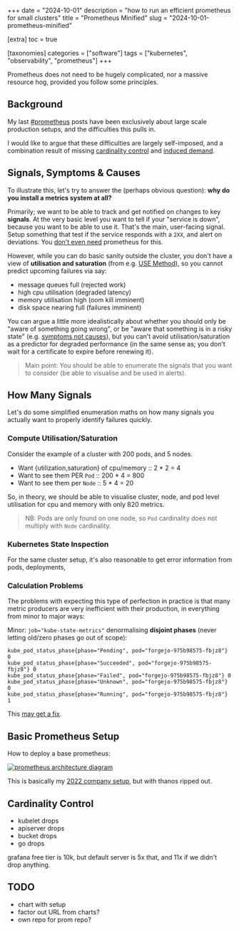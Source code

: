 +++
date = "2024-10-01"
description = "how to run an efficient prometheus for small clusters"
title = "Prometheus Minified"
slug = "2024-10-01-prometheus-minified"

[extra]
toc = true

[taxonomies]
categories = ["software"]
tags = ["kubernetes", "observability", "prometheus"]
+++

Prometheus does not need to be hugely complicated, nor a massive resource hog, provided you follow some principles.

## Background
My last [#prometheus](/tags/prometheus/) posts have been exclusively about large scale production setups, and the difficulties this pulls in.

I would like to argue that these difficulties are largely self-imposed, and a combination result of missing [cardinality control](https://promcon.io/2019-munich/slides/containing-your-cardinality.pdf) and [induced demand](https://en.wikipedia.org/wiki/Induced_demand).

## Signals, Symptoms & Causes

To illustrate this, let's try to answer the (perhaps obvious question): **why do you install a metrics system at all?**

Primarily; we want to be able to track and get notified on changes to key **signals**. At the very basic level you want to tell if your "service is down", because you want to be able to use it. That's the main, user-facing signal. Setup something that test if the service responds with a `2XX`, and alert on deviations. You [don't even need](https://www.checklyhq.com/product/api-monitoring/) prometheus for this.

However, while you can do basic sanity outside the cluster, you don't have a view of __utilisation and saturation__ (from e.g. [USE Method](https://www.brendangregg.com/usemethod.html)), so you cannot predict upcoming failures via say:

- message queues full (rejected work)
- high cpu utilisation (degraded latency)
- memory utilisation high (oom kill imminent)
- disk space nearing full (failures imminent)

You can argue a little more idealistically about whether you should only be "aware of something going wrong", or be "aware that something is in a risky state" (e.g. [symptoms not causes](https://cloud.google.com/blog/topics/developers-practitioners/why-focus-symptoms-not-causes)), but you can't avoid utilisation/saturation as a predictor for degraded performance (in the same sense as; you don't wait for a certificate to expire before renewing it).

> Main point: You should be able to enumerate the signals that you want to consider (be able to visualise and be used in alerts).

## How Many Signals

Let's do some simplified enumeration maths on how many signals you actually want to properly identify failures quickly.

### Compute Utilisation/Saturation
Consider the example of a cluster with 200 pods, and 5 nodes.

- Want {utilization,saturation} of cpu/memory :: 2 * 2 = 4
- Want to see them PER `Pod` :: 200 * 4 = 800
- Want to see them per `Node` :: 5 * 4 = 20

So, in theory, we should be able to visualise cluster, node, and pod level utilisation for cpu and memory with only 820 metrics.

> NB: Pods are only found on one node, so `Pod` cardinality does not multiply with `Node` cardinality.

### Kubernetes State Inspection
For the same cluster setup, it's also reasonable to get error information from pods, deployments,


### Calculation Problems
The problems with expecting this type of perfection in practice is that many metric producers are very inefficient with their production, in everything from minor to major ways:


Minor: `job="kube-state-metrics"` denormalising __disjoint phases__ (never letting old/zero phases go out of scope):

```promql
kube_pod_status_phase{phase="Pending", pod="forgejo-975b98575-fbjz8"} 0
kube_pod_status_phase{phase="Succeeded", pod="forgejo-975b98575-fbjz8"} 0
kube_pod_status_phase{phase="Failed", pod="forgejo-975b98575-fbjz8"} 0
kube_pod_status_phase{phase="Unknown", pod="forgejo-975b98575-fbjz8"} 0
kube_pod_status_phase{phase="Running", pod="forgejo-975b98575-fbjz8"} 1
```

This [may get a fix](https://github.com/kubernetes/kube-state-metrics/issues/2380).



## Basic Prometheus Setup
How to deploy a base prometheus:


[![prometheus architecture diagram](/imgs/prometheus/prometheus-simple.webp)](/imgs/prometheus/prometheus-simple.webp)

This is basically my [2022 company setup](/post/2022-01-11-prometheus-ecosystem/), but with thanos ripped out.

## Cardinality Control

- kubelet drops
- apiserver drops
- bucket drops
- go drops

grafana free tier is 10k, but default server is 5x that, and 11x if we didn't drop anything.

## TODO

- chart with setup
- factor out URL from charts?
- own repo for prom repo?

